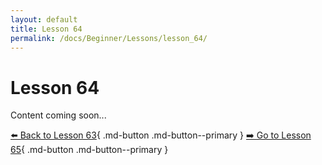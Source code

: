 ```yaml
---
layout: default
title: Lesson 64
permalink: /docs/Beginner/Lessons/lesson_64/
---
```


# Lesson 64

Content coming soon...

[⬅️ Back to Lesson 63](lesson_63.md){ .md-button .md-button--primary }  [➡️ Go to Lesson 65](lesson_65.md){ .md-button .md-button--primary }
